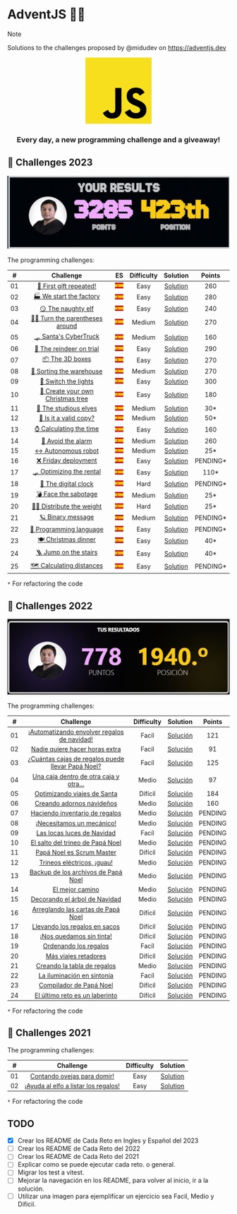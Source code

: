 # AdventJS 🎄🎅

> [!NOTE]
> Solutions to the challenges proposed by @midudev on <https://adventjs.dev>

<div align="center">
    <img alt="javascript_logo" src="./assets/javascript_logo.svg" width="150px" height="150px">
    <h3>Every day, a new programming challenge and a giveaway!</h3>
</div>

<!-- TODO: Botones de los años 2021, 2022 y 2023 -->

## 🎯 Challenges 2023

<div align="center">
    <img alt="position" src="./assets/points.jpg">
</div>

The programming challenges:

|  #  |                                       Challenge                        |  ES  | Difficulty |               Solution                  |   Points   |
| :-: | :--------------------------------------------------------------------: | :--: | :--------: | :-------------------------------------: | :--------: |
| 01  | [🎁 First gift repeated!](./2023/challenge-01) | [![Español](./assets/flag_es.png)](./2023/challenge-01/README.es.md) | Easy  | [Solution](./2023/challenge-01/challenge01.js) | 260 |
| 02  | [🏭 We start the factory](./2023/challenge-02) | [![Español](./assets/flag_es.png)](./2023/challenge-02/README.es.md) | Easy | [Solution](./2023/challenge-02/challenge02.js) | 280 |
| 03  | [😏 The naughty elf](./2023/challenge-03) | [![Español](./assets/flag_es.png)](./2023/challenge-03/README.es.md) | Easy | [Solution](./2023/challenge-03/challenge03.js) | 240 |
| 04  | [😵‍💫 Turn the parentheses around](./2023/challenge-04) | [![Español](./assets/flag_es.png)](./2023/challenge-04/README.es.md) | Medium | [Solution](./2023/challenge-04/challenge04.js) | 270 |
| 05  | [🛷 Santa's CyberTruck](./2023/challenge-05) | [![Español](./assets/flag_es.png)](./2023/challenge-05/README.es.md) | Medium | [Solution](./2023/challenge-05/challenge05.js) | 160 |
| 06  | [🦌 The reindeer on trial](./2023/challenge-06) | [![Español](./assets/flag_es.png)](./2023/challenge-06/README.es.md) | Easy | [Solution](./2023/challenge-06/challenge06.js) | 290 |
| 07  | [📦 The 3D boxes](./2023/challenge-07) | [![Español](./assets/flag_es.png)](./2023/challenge-07/README.es.md) | Easy | [Solution](./2023/challenge-07/challenge07.js) | 270 |
| 08  | [🏬 Sorting the warehouse](./2023/challenge-08) | [![Español](./assets/flag_es.png)](./2023/challenge-08/README.es.md) | Medium | [Solution](./2023/challenge-08/challenge08.js) | 270 |
| 09  | [🚦 Switch the lights](./2023/challenge-09) | [![Español](./assets/flag_es.png)](./2023/challenge-09/README.es.md) | Easy | [Solution](./2023/challenge-09/challenge09.js) | 300 |
| 10  | [🎄 Create your own Christmas tree](./2023/challenge-10) | [![Español](./assets/flag_es.png)](./2023/challenge-10/README.es.md) | Easy | [Solution](./2023/challenge-10/challenge10.js) | 180 |
| 11  | [📖 The studious elves](./2023/challenge-11) | [![Español](./assets/flag_es.png)](./2023/challenge-11/README.es.md) | Medium | [Solution](./2023/challenge-11/challenge11.js) | 30* |
| 12  | [📸 Is it a valid copy?](./2023/challenge-12) | [![Español](./assets/flag_es.png)](./2023/challenge-12/README.es.md) | Medium | [Solution](./2023/challenge-12/challenge12.js) | 50* |
| 13  | [⌚️ Calculating the time](./2023/challenge-13) | [![Español](./assets/flag_es.png)](./2023/challenge-13/README.es.md) | Easy | [Solution](./2023/challenge-13/challenge13.js) | 160 |
| 14  | [🚨 Avoid the alarm](./2023/challenge-14) | [![Español](./assets/flag_es.png)](./2023/challenge-14/README.es.md) | Medium | [Solution](./2023/challenge-14/challenge14.js) | 260 |
| 15  | [↔️ Autonomous robot](./2023/challenge-15) | [![Español](./assets/flag_es.png)](./2023/challenge-15/README.es.md) | Medium | [Solution](./2023/challenge-15/challenge15.js) | 25* |
| 16  | [❌ Friday deployment](./2023/challenge-16) | [![Español](./assets/flag_es.png)](./2023/challenge-16/README.es.md) | Easy | [Solution](./2023/challenge-16/challenge16.js) | PENDING* |
| 17  | [🛷 Optimizing the rental](./2023/challenge-17) | [![Español](./assets/flag_es.png)](./2023/challenge-17/README.es.md) | Easy | [Solution](./2023/challenge-17/challenge17.js) | 110* |
| 18  | [🔢 The digital clock](./2023/challenge-18) | [![Español](./assets/flag_es.png)](./2023/challenge-18/README.es.md) | Hard | [Solution](./2023/challenge-18/challenge18.js) | PENDING* |
| 19  | [💣 Face the sabotage](./2023/challenge-19) | [![Español](./assets/flag_es.png)](./2023/challenge-19/README.es.md) | Medium | [Solution](./2023/challenge-19/challenge19.js) | 25* |
| 20  | [🏋️‍♂️ Distribute the weight](./2023/challenge-20) | [![Español](./assets/flag_es.png)](./2023/challenge-20/README.es.md) | Hard | [Solution](./2023/challenge-20/challenge20.js) | 25* |
| 21  | [🪐 Binary message](./2023/challenge-21) | [![Español](./assets/flag_es.png)](./2023/challenge-21/README.es.md) | Medium | [Solution](./2023/challenge-21/challenge21.js) | PENDING* |
| 22  | [🚂 Programming language](./2023/challenge-22) | [![Español](./assets/flag_es.png)](./2023/challenge-22/README.es.md) | Easy | [Solution](./2023/challenge-22/challenge22.js) | PENDING* |
| 23  | [🍽️ Christmas dinner](./2023/challenge-23) | [![Español](./assets/flag_es.png)](./2023/challenge-23/README.es.md) | Easy | [Solution](./2023/challenge-23/challenge23.js) | 40* |
| 24  | [🪜 Jump on the stairs](./2023/challenge-24) | [![Español](./assets/flag_es.png)](./2023/challenge-24/README.es.md) | Easy | [Solution](./2023/challenge-24/challenge24.js) | 40* |
| 25 | [🗺️ Calculating distances](./2023/challenge-25) | [![Español](./assets/flag_es.png)](./2023/challenge-25/README.es.md) | Easy | [Solution](./2023/challenge-25/challenge25.js) | PENDING* |

`*` For refactoring the code

## 🎯 Challenges 2022

<div align="center">
    <img alt="position" src="./assets/points_2022.jpg">
</div>

The programming challenges:

|  #  |                               Challenge                            | Difficulty |                  Solution                  |   Points   |
| :-: | :----------------------------------------------------------------: | :--------: | :----------------------------------------: | :--------: |
| 01  | [¡Automatizando envolver regalos de navidad!](./2022/challenge-01) | Facíl       | [Solución](./2022/challenge-01/challenge01.js) | 121 |
| 02  | [Nadie quiere hacer horas extra](./2022/challenge-02) | Facíl       | [Solución](./2022/challenge-02/challenge02.js) | 91 |
| 03  | [¿Cuántas cajas de regalos puede llevar Papá Noel?](./2022/challenge-03) | Facíl       | [Solución](./2022/challenge-03/challenge03.js) | 125 |
| 04  | [Una caja dentro de otra caja y otra...](./2022/challenge-04) | Medio       | [Solución](./2022/challenge-04/challenge04.js) | 97 |
| 05  | [Optimizando viajes de Santa](./2022/challenge-05) | Difícil      | [Solución](./2022/challenge-05/challenge05.js) | 184 |
| 06  | [Creando adornos navideños](./2022/challenge-06) | Medio      | [Solución](./2022/challenge-06/challenge06.js) | 160 |
| 07  | [Haciendo inventario de regalos](./2022/challenge-07) | Medio      | [Solución](./2022/challenge-07/challenge07.js) | PENDING |
| 08  | [¡Necesitamos un mecánico!](./2022/challenge-08) | Medio      | [Solución](./2022/challenge-08/challenge08.js) | PENDING |
| 09  | [Las locas luces de Navidad](./2022/challenge-09) | Facíl      | [Solución](./2022/challenge-09/challenge09.js) | PENDING |
| 10  | [El salto del trineo de Papá Noel](./2022/challenge-10) | Medio      | [Solución](./2022/challenge-10/challenge10.js) | PENDING |
| 11  | [Papá Noel es Scrum Master](./2022/challenge-11) | Difícil      | [Solución](./2022/challenge-11/challenge11.js) | PENDING |
| 12  | [Trineos eléctricos, ¡guau!](./2022/challenge-12) | Medio      | [Solución](./2022/challenge-12/challenge12.js) | PENDING |
| 13  | [Backup de los archivos de Papá Noel](./2022/challenge-13) | Medio      | [Solución](./2022/challenge-13/challenge13.js) | PENDING |
| 14  | [El mejor camino](./2022/challenge-14) | Medio      | [Solución](./2022/challenge-14/challenge14.js) | PENDING |
| 15  | [Decorando el árbol de Navidad](./2022/challenge-15) | Medio      | [Solución](./2022/challenge-15/challenge15.js) | PENDING |
| 16  | [Arreglando las cartas de Papá Noel](./2022/challenge-16) | Difícil      | [Solución](./2022/challenge-16/challenge16.js) | PENDING |
| 17  | [Llevando los regalos en sacos](./2022/challenge-17) | Difícil      | [Solución](./2022/challenge-17/challenge17.js) | PENDING |
| 18  | [¡Nos quedamos sin tinta!](./2022/challenge-18) | Difícil      | [Solución](./2022/challenge-18/challenge18.js) | PENDING |
| 19  | [Ordenando los regalos](./2022/challenge-19) | Facíl      | [Solución](./2022/challenge-19/challenge19.js) | PENDING |
| 20  | [Más viajes retadores](./2022/challenge-20) | Difícil      | [Solución](./2022/challenge-20/challenge20.js) | PENDING |
| 21  | [Creando la tabla de regalos](./2022/challenge-21) | Medio      | [Solución](./2022/challenge-21/challenge21.js) | PENDING |
| 22  | [La iluminación en sintonía](./2022/challenge-22) | Facíl      | [Solución](./2022/challenge-22/challenge22.js) | PENDING |
| 23  | [Compilador de Papá Noel](./2022/challenge-23) | Difícil      | [Solución](./2022/challenge-23/challenge23.js) | PENDING |
| 24  | [El último reto es un laberinto](./2022/challenge-24) | Difícil      | [Solución](./2022/challenge-24/challenge24.js) | PENDING |

`*` For refactoring the code

## 🎯 Challenges 2021

The programming challenges:

|  #  |                                       Challenge                        | Difficulty |               Solution                     |
| :-: | :--------------------------------------------------------------------: | :--------: | :----------------------------------------: |
| 01  | [Contando ovejas para domir!](./2021/challenge-01)                     | Easy       | [Solution](./2021/challenge-01/challenge01.js) |
| 02  | [¡Ayuda al elfo a listar los regalos!](./2021/challenge-02)                     | Easy       | [Solution](./2021/challenge-02/challenge02.js) |

`*` For refactoring the code

## TODO

- [X] Crear los README de Cada Reto en Ingles y Español del 2023
- [ ] Crear los README de Cada Reto del 2022
- [ ] Crear los README de Cada Reto del 2021
- [ ] Explicar como se puede ejecutar cada reto. o general.
- [ ] Migrar los test a vitest.
- [ ] Mejorar la navegación en los README, para volver al inicio, ir a la solución.
- [ ] Utilizar una imagen para ejemplificar un ejercicio sea Facil, Medio y Dificil.
<!-- 
Repositorios de Ejemplos: 

https://github.com/victormhp/adventJS-midudev
https://github.com/johnsi15/adventjs

Repositorio con listado de repositorios con soluciones a los ejercicios.
https://github.com/borjapazr/awesome-adventjs
-->

